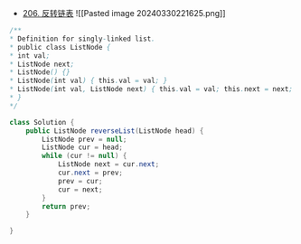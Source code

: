 * [206. 反转链表](https://leetcode.cn/problems/reverse-linked-list/)
![[Pasted image 20240330221625.png]]

```java
/**
* Definition for singly-linked list.
* public class ListNode {
* int val;
* ListNode next;
* ListNode() {}
* ListNode(int val) { this.val = val; }
* ListNode(int val, ListNode next) { this.val = val; this.next = next; }
* }
*/

class Solution {
	public ListNode reverseList(ListNode head) {
		ListNode prev = null;
		ListNode cur = head;
		while (cur != null) {
			ListNode next = cur.next;
			cur.next = prev;
			prev = cur;
			cur = next;
		}
		return prev;
	}

}

```

